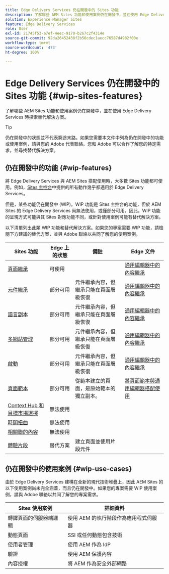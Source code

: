 ```yaml
---
title: Edge Delivery Services 仍在開發中的 Sites 功能
description: 了解哪些 AEM Sites 功能和使用案例仍在開發中，並在使用 Edge Delivery Services 時探索替代解決方案。
solution: Experience Manager Sites
feature: Edge Delivery Services
role: User
exl-id: 21745f53-a7ef-4eec-9170-b267c2f4314e
source-git-commit: 92da26452438f2b56cdec1aecc76587d4982f00e
workflow-type: tm+mt
source-wordcount: '473'
ht-degree: 100%

---
```


# Edge Delivery Services 仍在開發中的 Sites 功能 {#wip-sites-features}

了解哪些 AEM Sites 功能和使用案例仍在開發中，並在使用 Edge Delivery Services 時探索替代解決方案。

>[!TIP]
>
>仍在開發中的狀態並不代表窮途末路。如果您需要本文件中列為仍在開發中的功能或使用案例，請與您的 Adobe 代表聯絡。您和 Adobe 可以合作了解您的特定需求，並尋找替代解決方案。

## 仍在開發中的功能 {#wip-features}

將 Edge Delivery Services 與 AEM Sites 搭配使用時，大多數 Sites 功能都可使用。例如，[Sites 主控台](/help/sites-cloud/authoring/sites-console/introduction.md)中提供的所有動作幾乎都適用於 Edge Delivery Services。

但是，某些功能仍在開發中 (WIP)。WIP 功能是 Sites 主控台的功能，但於 AEM Sites 的 Edge Delivery Services 尚無法使用，或僅部分可用。因此，WIP 功能的呈現方式可能與其 Sites 對應功能不同，或針對使用案例可能有替代解決方案。

以下清單列出此類 WIP 功能和替代解決方案。如果您的專案需要 WIP 功能，請檢閱下方建議的替代方案，並與 Adobe 聯絡以共同了解您的使用案例。

| Sites 功能 | Edge 上的狀態 | 備註 | Edge 文件 |
|---|---|---|---|
| [頁面繼承](/help/sites-cloud/administering/msm-and-translation.md) | 可使用 |  | [通用編輯器中的內容繼承](/help/sites-cloud/authoring/universal-editor/inheritance.md) |
| [元件繼承](/help/sites-cloud/administering/msm-and-translation.md) | 部分可用 | 元件繼承內容，但繼承只能在頁面層級恢復 | [通用編輯器中的內容繼承](/help/sites-cloud/authoring/universal-editor/inheritance.md) |
| [語言副本](/help/sites-cloud/administering/translation/overview.md) | 部分可用 | 元件繼承內容，但繼承只能在頁面層級恢復 | [通用編輯器中的內容繼承](/help/sites-cloud/authoring/universal-editor/inheritance.md) |
| [多網站管理](/help/sites-cloud/administering/msm/overview.md) | 部分可用 | 元件繼承內容，但繼承只能在頁面層級恢復 | [通用編輯器中的內容繼承](/help/sites-cloud/authoring/universal-editor/inheritance.md) |
| [啟動](/help/sites-cloud/authoring/launches/overview.md) | 部分可用 | 元件繼承內容，但繼承只能在頁面層級恢復 | [通用編輯器中的內容繼承](/help/sites-cloud/authoring/universal-editor/inheritance.md) |
| [頁面範本](/help/sites-cloud/authoring/page-editor/templates.md) | 部分可用 | 從範本建立的頁面，是原始範本的獨立副本。 | [將頁面範本與通用編輯器搭配使用](/help/sites-cloud/authoring/universal-editor/templates.md) |
| [Context Hub 和目標市場選擇](/help/sites-cloud/authoring/personalization/overview.md) | 無法使用 |  |  |
| [時間扭曲](/help/sites-cloud/authoring/launches/preview.md) | 無法使用 |  |  |
| [相關聯的內容](/help/sites-cloud/authoring/page-editor/editor-side-panel.md#associated-content-browser) | 無法使用 |  |  |
| [體驗片段](/help/sites-cloud/authoring/fragments/experience-fragments.md) | 替代方案 | 建立頁面並使用片段元件 |  |

## 仍在開發中的使用案例 {#wip-use-cases}

由於 Edge Delivery Services 建構在全新的現代技術堆疊上，因此 AEM Sites 的以下使用案例尚未完全涵蓋，而且仍在開發中。如果您的專案需要 WIP 使用案例，請與 Adobe 聯絡以共同了解您的專案需求。

| Sites 使用案例 | 詳細資料 |
|---|---|
| 轉譯頁面的伺服器端邏輯 | 使用 AEM 的執行階段作為應用程式伺服器 |
| 動態頁面 | SSI 或任何動態包含技術 |
| 使用者管理 | 使用 AEM 作為 IdP |
| 驗證 | 使用 AEM 保護內容 |
| 內容授權 | 將 AEM 作為安全外部網路 |
